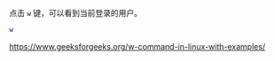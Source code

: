 

点击 `w` 键，可以看到当前登录的用户。

```bash
w
```

https://www.geeksforgeeks.org/w-command-in-linux-with-examples/